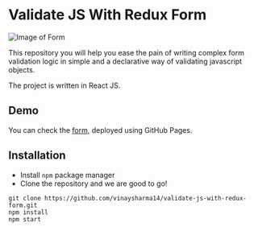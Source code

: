 # Validate JS With Redux Form

![Image of Form](https://i.imgur.com/AjvF04D.png)

This repository you will help you ease the pain of writing complex form validation logic in simple and a declarative way of validating javascript objects.

The project is written in React JS.


## Demo

You can check the [form](https://vinaysharma14.github.io/validate-js-with-redux-form/), deployed using GitHub Pages.

## Installation

- Install `npm` package manager
- Clone the repository and we are good to go!

``` 
git clone https://github.com/vinaysharma14/validate-js-with-redux-form.git
npm install
npm start
```
